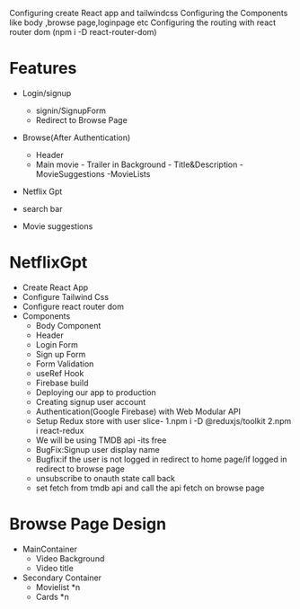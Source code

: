 Configuring create React app and tailwindcss
Configuring the Components like body ,browse page,loginpage etc
Configuring the routing with react router dom (npm i -D react-router-dom)

# Features

- Login/signup

  - signin/SignupForm
  - Redirect to Browse Page

- Browse(After Authentication)

  - Header
  - Main movie - Trailer in Background - Title&Description
    -MovieSuggestions
    -MovieLists

- Netflix Gpt
- search bar
- Movie suggestions

# NetflixGpt

- Create React App
- Configure Tailwind Css
- Configure react router dom
- Components
  - Body Component
  - Header
  - Login Form
  - Sign up Form
  - Form Validation
  - useRef Hook
  - Firebase build
  - Deploying our app to production
  - Creating signup user account
  - Authentication(Google Firebase) with Web Modular API
  - Setup Redux store with user slice- 1.npm i -D @reduxjs/toolkit 2.npm i react-redux
  - We will be using TMDB api -its free
  - BugFix:Signup user display name
  - Bugfix:if the user is not logged in redirect to home page/if logged in redirect to browse page
  - unsubscribe to onauth state call back
  - set fetch from tmdb api and call the api fetch on browse page

# Browse Page Design

- MainContainer
  - Video Background
  - Video title
- Secondary Container
  - Movielist \*n
  - Cards \*n
